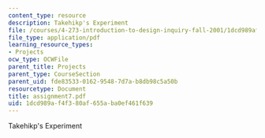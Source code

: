 ```yaml
---
content_type: resource
description: Takehikp's Experiment
file: /courses/4-273-introduction-to-design-inquiry-fall-2001/1dcd989af4f380af655aba0ef461f639_assignment7.pdf
file_type: application/pdf
learning_resource_types:
- Projects
ocw_type: OCWFile
parent_title: Projects
parent_type: CourseSection
parent_uid: fde83533-0162-9548-7d7a-b8db98c5a50b
resourcetype: Document
title: assignment7.pdf
uid: 1dcd989a-f4f3-80af-655a-ba0ef461f639
---
```

Takehikp's Experiment

